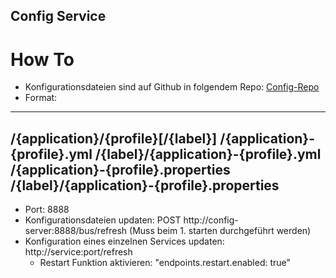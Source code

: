 ## Config Service

# How To

- Konfigurationsdateien sind auf Github in folgendem Repo: [Config-Repo](https://github.com/T1m1/config-repo)
- Format:

----
/{application}/{profile}[/{label}]
/{application}-{profile}.yml
/{label}/{application}-{profile}.yml
/{application}-{profile}.properties
/{label}/{application}-{profile}.properties
----

- Port: 8888
- Konfigurationsdateien updaten: POST http://config-server:8888/bus/refresh (Muss beim 1. starten durchgeführt werden)
- Konfiguration eines einzelnen Services updaten: http://service:port/refresh
  - Restart Funktion aktivieren: "endpoints.restart.enabled: true"

  
